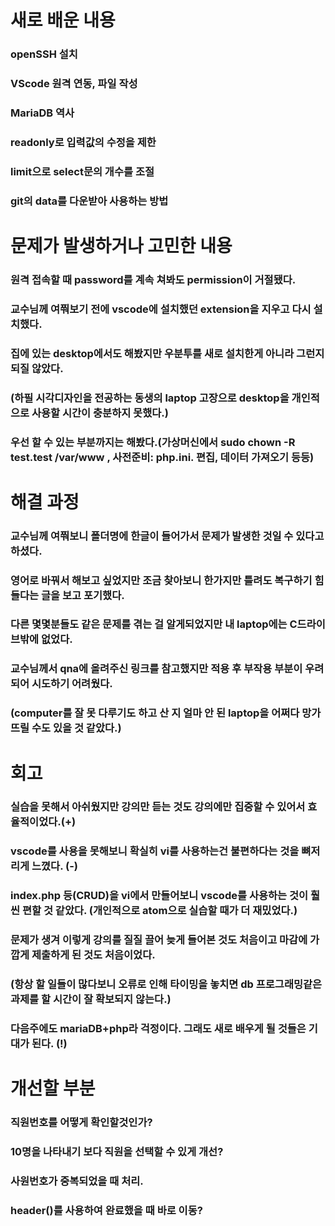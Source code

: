# 새로 배운 내용
### openSSH 설치
### VScode 원격 연동, 파일 작성
### MariaDB 역사
### readonly로 입력값의 수정을 제한
### limit으로 select문의 개수를 조절
### git의 data를 다운받아 사용하는 방법

# 문제가 발생하거나 고민한 내용
### 원격 접속할 때 password를 계속 쳐봐도 permission이 거절됐다.
### 교수님께 여쭤보기 전에 vscode에 설치했던 extension을 지우고 다시 설치했다.
### 집에 있는 desktop에서도 해봤지만 우분투를 새로 설치한게 아니라 그런지 되질 않았다.
### (하필 시각디자인을 전공하는 동생의 laptop 고장으로 desktop을 개인적으로 사용할 시간이 충분하지 못했다.)
### 우선 할 수 있는 부분까지는 해봤다.(가상머신에서 sudo chown -R test.test /var/www , 사전준비: php.ini. 편집, 데이터 가져오기 등등)

# 해결 과정
### 교수님께 여쭤보니 폴더명에 한글이 들어가서 문제가 발생한 것일 수 있다고 하셨다.
### 영어로 바꿔서 해보고 싶었지만 조금 찾아보니 한가지만 틀려도 복구하기 힘들다는 글을 보고 포기했다.
### 다른 몇몇분들도 같은 문제를 겪는 걸 알게되었지만 내 laptop에는 C드라이브밖에 없었다.
### 교수님께서 qna에 올려주신 링크를 참고했지만 적용 후 부작용 부분이 우려되어 시도하기 어려웠다.
### (computer를 잘 못 다루기도 하고 산 지 얼마 안 된 laptop을 어쩌다 망가뜨릴 수도 있을 것 같았다.)

# 회고
### 실습을 못해서 아쉬웠지만 강의만 듣는 것도 강의에만 집중할 수 있어서 효율적이었다.(+)
### vscode를 사용을 못해보니 확실히 vi를 사용하는건 불편하다는 것을 뼈저리게 느꼈다. (-)
### index.php 등(CRUD)을 vi에서 만들어보니 vscode를 사용하는 것이 훨씬 편할 것 같았다. (개인적으로 atom으로 실습할 때가 더 재밌었다.)
### 문제가 생겨 이렇게 강의를 질질 끌어 늦게 들어본 것도 처음이고 마감에 가깝게 제출하게 된 것도 처음이었다.
### (항상 할 일들이 많다보니 오류로 인해 타이밍을 놓치면 db 프로그래밍같은 과제를 할 시간이 잘 확보되지 않는다.)
### 다음주에도 mariaDB+php라 걱정이다. 그래도 새로 배우게 될 것들은 기대가 된다. (!)

# 개선할 부분
### 직원번호를 어떻게 확인할것인가?
### 10명을 나타내기 보다 직원을 선택할 수 있게 개선?
### 사원번호가 중복되었을 때 처리.
### header()를 사용하여 완료했을 때 바로 이동?
